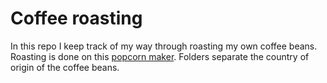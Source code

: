 # Coffee roasting

In this repo I keep track of my way through roasting my own coffee beans.
Roasting is done on this
[popcorn maker](https://www.amazon.de/gp/product/B0BCQ76F5Y/). Folders separate
the country of origin of the coffee beans.
